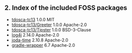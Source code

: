 
## 2. Index of the included FOSS packages

- [tdosca-tc13](#tdosca-tc13) 1.0.0 MIT
- [tdosca-tc13/Greeter](#tdosca-tc13/greeter) 1.0.0 Apache-2.0
- [tdosca-tc13/Tipster](#tdosca-tc13/tipster) 1.0.0 BSD-3-Clause
- [log4j](#log4j) 2.14.0 Apache-2.0
- [joda-time](#joda-time) 2.10.8 Apache-2.0
- [gradle-wrapper](#gradle-wrapper) 6.7 Apache-2.0
